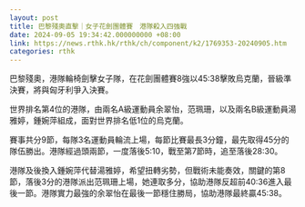 ```yaml
---
layout: post
title: 巴黎殘奧直擊｜女子花劍團體賽　港隊殺入四強戰
date: 2024-09-05 19:34:42.000000000 +08:00
link: https://news.rthk.hk/rthk/ch/component/k2/1769353-20240905.htm
categories: rthk
---
```


巴黎殘奧，港隊輪椅劍擊女子隊，在花劍團體賽8強以45:38擊敗烏克蘭，晉級準決賽，將與匈牙利爭入決賽。

世界排名第4位的港隊，由兩名A級運動員余翠怡，范珮珊，以及兩名B級運動員湯雅婷，鍾婉萍組成，面對世界排名低1位的烏克蘭。

賽事共分9節，每隊3名運動員輪流上場，每節比賽最長3分鐘，最先取得45分的隊伍勝出。港隊經過頭兩節，一度落後5:10，戰至第7節時，追至落後28:30。

港隊及後換入鍾婉萍代替湯雅婷，希望扭轉劣勢，但戰術未能奏效，關鍵的第8節，落後3分的港隊派出范珮珊上場，她連取多分，協助港隊反超前40:36進入最後一節。港隊實力最強的余翠怡在最後一節穩住勝局，協助港隊最終贏45:38。
